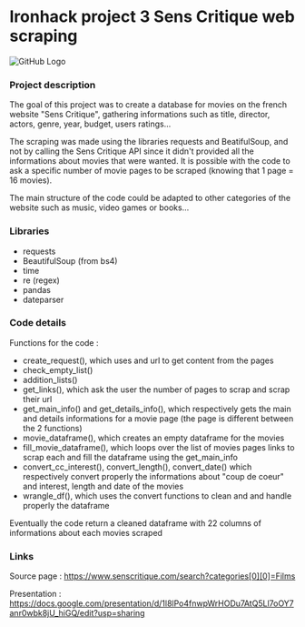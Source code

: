# Ironhack project 3 Sens Critique web scraping

![GitHub Logo](https://lh3.googleusercontent.com/aNkgNYxslBB27VYsfcbzXYcSRcTmUcLIK_HUeovpXSNprkjnxguSJQc263yMybkoChg)

### Project description

The goal of this project was to create a database for movies on the french website "Sens Critique", gathering informations such as title, director, actors, genre, year, budget, users ratings...

The scraping was made using the libraries requests and BeatifulSoup, and not by calling the Sens Critique API since it didn't provided all the informations about movies that were wanted. It is possible with the code to ask a specific number of movie pages to be scraped (knowing that 1 page = 16 movies).

The main structure of the code could be adapted to other categories of the website such as music, video games or books...

### Libraries

- requests
- BeautifulSoup (from bs4)
- time
- re (regex)
- pandas
- dateparser

### Code details

Functions for the code :
- create_request(), which uses and url to get content from the pages
- check_empty_list()
- addition_lists()
- get_links(), which ask the user the number of pages to scrap and scrap their url
- get_main_info() and get_details_info(), which respectively gets the main and details informations for a movie page (the page is different between the 2 functions)
- movie_dataframe(), which creates an empty dataframe for the movies
- fill_movie_dataframe(), which loops over the list of movies pages links to scrap each and fill the dataframe using the get_main_info
- convert_cc_interest(), convert_length(), convert_date() which respectively convert properly the informations about "coup de coeur" and interest, length and date of the movies
- wrangle_df(), which uses the convert functions to clean and and handle properly the dataframe

Eventually the code return a cleaned dataframe with 22 columns of informations about each movies scraped

### Links

Source page : https://www.senscritique.com/search?categories[0][0]=Films

Presentation : https://docs.google.com/presentation/d/1l8lPo4fnwpWrHODu7AtQ5Ll7oOY7anr0wbk8jU_hiGQ/edit?usp=sharing
